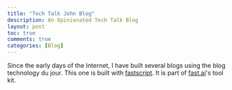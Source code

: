 ```yaml
---
title: "Tech Talk John Blog"
description: An Opinionated Tech Talk Blog
layout: post
toc: true
comments: true
categories: [Blog]
---
```


Since the early days of the Internet, I have built several blogs using the  blog technology du jour. This one is built with [fastscript](https://fastscript.fast.ai/). It is part of [fast.ai](https://www.fast.ai/)'s tool kit. 
